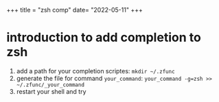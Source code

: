 +++
title = "zsh comp"
date= "2022-05-11"
+++


# introduction to add completion to zsh

<!-- more -->
1. add a path for your completion scriptes: `mkdir ~/.zfunc`
2. generate the file for command `your_command`: `your_command -g=zsh >> ~/.zfunc/_your_command`
3. restart your shell and try


